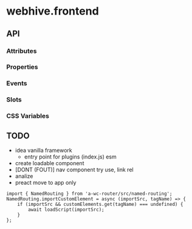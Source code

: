 # webhive.frontend

## API

### Attributes

### Properties

### Events

### Slots

### CSS Variables

## TODO
* idea vanilla framework
  - entry point for plugins (index.js) esm
* create loadable component
* [DONT (FOUT)] nav component try use, link rel
* analize
* preact move to app only
```
import { NamedRouting } from 'a-wc-router/src/named-routing';
NamedRouting.importCustomElement = async (importSrc, tagName) => {
    if (importSrc && customElements.get(tagName) === undefined) {
        await loadScript(importSrc);
    }
};
```

